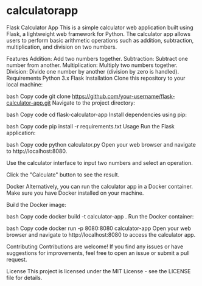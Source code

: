 # calculatorapp
Flask Calculator App
This is a simple calculator web application built using Flask, a lightweight web framework for Python. The calculator app allows users to perform basic arithmetic operations such as addition, subtraction, multiplication, and division on two numbers.

Features
Addition: Add two numbers together.
Subtraction: Subtract one number from another.
Multiplication: Multiply two numbers together.
Division: Divide one number by another (division by zero is handled).
Requirements
Python 3.x
Flask
Installation
Clone this repository to your local machine:

bash
Copy code
git clone https://github.com/your-username/flask-calculator-app.git
Navigate to the project directory:

bash
Copy code
cd flask-calculator-app
Install dependencies using pip:

bash
Copy code
pip install -r requirements.txt
Usage
Run the Flask application:

bash
Copy code
python calculator.py
Open your web browser and navigate to http://localhost:8080.

Use the calculator interface to input two numbers and select an operation.

Click the "Calculate" button to see the result.

Docker
Alternatively, you can run the calculator app in a Docker container. Make sure you have Docker installed on your machine.

Build the Docker image:

bash
Copy code
docker build -t calculator-app .
Run the Docker container:

bash
Copy code
docker run -p 8080:8080 calculator-app
Open your web browser and navigate to http://localhost:8080 to access the calculator app.

Contributing
Contributions are welcome! If you find any issues or have suggestions for improvements, feel free to open an issue or submit a pull request.

License
This project is licensed under the MIT License - see the LICENSE file for details.
